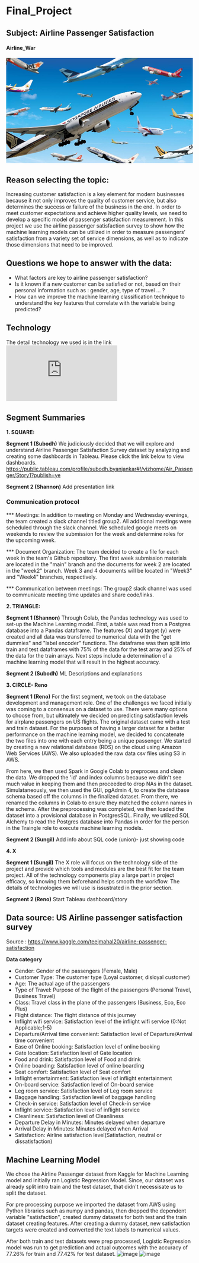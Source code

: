 # Final_Project

## Subject: Airline Passenger Satisfaction

#### Airline_War
![Airline_war](images/airline_war.jfif)

## Reason selecting the topic:
Increasing customer satisfaction is a key element for modern businesses because it not only improves the quality of customer service, but also determines the success or failure of the business in the end. In order to meet customer expectations and achieve higher quality levels, we need to develop a specific model of passenger satisfaction measurement. In this project we use the airline passenger satisfaction survey to show how the machine learning models can be utilized in order to measure passengers’ satisfaction from a variety set of service dimensions, as well as to indicate those dimensions that need to be improved.


## Questions we hope to answer with the data:
* What factors are key to airline passenger satisfaction?
* Is it known if a new customer can be satisfied or not, based on their personal information such as : gender, age, type of travel ... ?
* How can we improve the machine learning classification technique to understand the key features that correlate with the variable being predicted?


## Technology
The detail technology we used is in the link
![technology.md](https://github.com/Subodh2044/Final_Project/blob/Sungil/technology.md)

## Segment Summaries

**1. SQUARE:**

**Segment 1 (Subodh)**
We judiciously decided that we will explore and understand Airline Passenger Satisfaction Survey dataset by analyzing and creating some dashboards in Tableau. Please click the link below to view dashboards.
https://public.tableau.com/profile/subodh.byanjankar#!/vizhome/Air_Passenger/Story1?publish=ye

**Segment 2 (Shannon)**
Add presentation link

### Communication protocol
*** Meetings:
In addition to meeting on Monday and Wednesday evenings, the team created a slack channel titled group2. All additional meetings were scheduled through the slack channel. We scheduled google meets on weekends to review the submission for the week and determine roles for the upcoming week. 

*** Document Organization:
The team decided to create a file for each week in the team's Github repository. The first week submission materials are located in the "main" branch and the documents for week 2 are located in the "week2" branch. Week 3 and 4 documents will be located in "Week3" and "Week4" branches, respectively.

*** Communication between meetings:
The group2 slack channel was used to communicate meeting time updates and share code/links.

**2. TRIANGLE:**

**Segment 1 (Shannon)**
Through Colab, the Pandas technology was used to set-up the Machine Learning model. First, a table was read from a Postgres database into a Pandas dataframe. The features (X) and target (y) were created and all data was transferred to numerical data with the "get dummies" and "label encoder" functions. The dataframe was then split into train and test dataframes with 75% of the data for the test array and 25% of the data for the train arrays. Next steps include a determination of a machine learning model that will result in the highest accuracy. 

**Segment 2 (Subodh)**
ML Descriptions and explanations

**3. CIRCLE- Reno**

**Segment 1 (Reno)**
For the first segment, we took on the database development and management role. One of the challenges we faced initially was coming to a consensus on a dataset to use. There were many options to choose from, but ultimately we decided on predicting satisfaction levels for airplane passengers on US flights. The original dataset came with a test and train dataset. For the purposes of having a larger dataset for a better performance on the machine learning model, we decided to concatenate the two files into one with each entry being a unique passenger. We started by creating a new relational database (RDS) on the cloud using Amazon Web Services (AWS). We also uploaded the raw data csv files using S3 in AWS. 

From here, we then used Spark in Google Colab to preprocess and clean the data. We dropped the 'id' and index columns because we didn't see much value in keeping them and then proceeded to drop NAs in the dataset. Simulataneously, we then used the GUI, pgAdmin 4, to create the database schema based off the columns in the finalized dataset. From there, we renamed the columns in Colab to ensure they matched the column names in the schema. After the preprocessing was completed, we then loaded the dataset into a provisional database in PostgresSQL. Finally, we utilized SQL Alchemy to read the Postgres database into Pandas in order for the person in the Traingle role to execute machine learning models. 

**Segment 2 (Sungil)**
Add info about SQL code (union)- just showing code

**4. X**

**Segment 1 (Sungil)**
The X role will focus on the technology side of the project and provide which tools and modules are the best fit for the team project. All of the technology components play a large part in project efficacy, so knowing them beforehand helps smooth the workflow. The details of technologies we will use is issustrated in the prior section.

**Segment 2 (Reno)**
Start Tableau dashboard/story



## Data source: US Airline passenger satisfaction survey
Source : https://www.kaggle.com/teejmahal20/airline-passenger-satisfaction

**Data category**
- Gender: Gender of the passengers (Female, Male)
- Customer Type: The customer type (Loyal customer, disloyal customer)
- Age: The actual age of the passengers
- Type of Travel: Purpose of the flight of the passengers (Personal Travel, Business Travel)
- Class: Travel class in the plane of the passengers (Business, Eco, Eco Plus)
- Flight distance: The flight distance of this journey
- Inflight wifi service: Satisfaction level of the inflight wifi service (0:Not Applicable;1-5)
- Departure/Arrival time convenient: Satisfaction level of Departure/Arrival time convenient
- Ease of Online booking: Satisfaction level of online booking
- Gate location: Satisfaction level of Gate location
- Food and drink: Satisfaction level of Food and drink
- Online boarding: Satisfaction level of online boarding
- Seat comfort: Satisfaction level of Seat comfort
- Inflight entertainment: Satisfaction level of inflight entertainment
- On-board service: Satisfaction level of On-board service
- Leg room service: Satisfaction level of Leg room service
- Baggage handling: Satisfaction level of baggage handling
- Check-in service: Satisfaction level of Check-in service
- Inflight service: Satisfaction level of inflight service
- Cleanliness: Satisfaction level of Cleanliness
- Departure Delay in Minutes: Minutes delayed when departure
- Arrival Delay in Minutes: Minutes delayed when Arrival
- Satisfaction: Airline satisfaction level(Satisfaction, neutral or dissatisfaction)

## Machine Learning Model

We chose the Airline Passenger dataset from Kaggle for Machine Learning model and initially ran Logistic Regression Model. Since, our dataset was already split intro train and the test dataset, that didn't necessisate us to split the dataset. 

For pre processing purpose we imported the dataset from AWS using Python libraries such as numpy and pandas, then dropped the dependent variable "satisfaction", created dummy datasets for both test and the train dataset creating features. After creating a dummy dataset, new satisfaction targets were created and converted the text labels to numerical values.

After both train and test datasets were prep processed, Logistic Regression model was run to get prediction and actual outcomes with the accuracy of 77.26% for train and 77.42% for test dataset.
![image](https://user-images.githubusercontent.com/67131400/107730652-92a57a80-6cb9-11eb-9ba1-50a4d71389c2.png)
![image](https://user-images.githubusercontent.com/67131400/107730669-9df8a600-6cb9-11eb-9376-97b69849e051.png)


